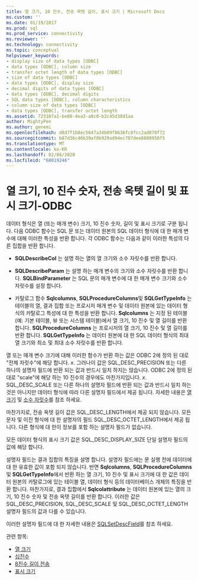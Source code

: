 ```yaml
---
title: 열 크기, 10 진수, 전송 옥텟 길이, 표시 크기 | Microsoft Docs
ms.custom: ''
ms.date: 01/19/2017
ms.prod: sql
ms.prod_service: connectivity
ms.reviewer: ''
ms.technology: connectivity
ms.topic: conceptual
helpviewer_keywords:
- display size of data types [ODBC]
- data types [ODBC], column size
- transfer octet length of data types [ODBC]
- size of data types [ODBC]
- data types [ODBC], display size
- decimal digits of data types [ODBC]
- data types [ODBC], decimal digits
- SQL data types [ODBC], column characteristics
- column size of data types [ODBC]
- data types [ODBC], transfer octet length
ms.assetid: 723107a1-be08-4ea3-a8c0-b2c45d38d1aa
author: MightyPen
ms.author: genemi
ms.openlocfilehash: d8d7f1b8ec5647a34b09f0636fc8fcc2ad070f72
ms.sourcegitcommit: b87d36c46b39af8b929ad94ec707dee8800950f5
ms.translationtype: MT
ms.contentlocale: ko-KR
ms.lasthandoff: 02/08/2020
ms.locfileid: "68019246"
---
```

# <a name="column-size-decimal-digits-transfer-octet-length-and-display-size---odbc"></a>열 크기, 10 진수 숫자, 전송 옥텟 길이 및 표시 크기-ODBC
데이터 형식은 열 (또는 매개 변수) 크기, 10 진수 숫자, 길이 및 표시 크기로 구분 됩니다. 다음 ODBC 함수는 SQL 문 또는 데이터 원본의 SQL 데이터 형식에 대 한 매개 변수에 대해 이러한 특성을 반환 합니다. 각 ODBC 함수는 다음과 같이 이러한 특성의 다른 집합을 반환 합니다.  
  
-   **SQLDescribeCol** 는 설명 하는 열의 열 크기와 소수 자릿수를 반환 합니다.  
  
-   **SQLDescribeParam** 는 설명 하는 매개 변수의 크기와 소수 자릿수를 반환 합니다. **SQLBindParameter** 는 SQL 문의 매개 변수에 대 한 매개 변수 크기와 소수 자릿수를 설정 합니다.  
  
-   카탈로그 함수 **Sqlcolumns**, **SQLProcedureColumns**및 **SQLGetTypeInfo** 는 테이블의 열, 결과 집합 또는 프로시저 매개 변수 및 데이터 원본에 있는 데이터 형식의 카탈로그 특성에 대 한 특성을 반환 합니다. **Sqlcolumns** 는 지정 된 테이블 (예: 기본 테이블, 뷰 또는 시스템 테이블)에서 열 크기, 10 진수 및 열 길이를 반환 합니다. **SQLProcedureColumns** 는 프로시저의 열 크기, 10 진수 및 열 길이를 반환 합니다. **SQLGetTypeInfo** 는 데이터 원본에 대 한 SQL 데이터 형식의 최대 열 크기와 최소 및 최대 소수 자릿수를 반환 합니다.  
  
 열 또는 매개 변수 크기에 대해 이러한 함수가 반환 하는 값은 ODBC 2에 정의 된 대로 "전체 자릿수"에 해당 합니다. *x*. 그러나이 값은 SQL_DESC_PRECISION 또는 다른 하나의 설명자 필드에 반환 되는 값과 반드시 일치 하지는 않습니다. ODBC 2에 정의 된 대로 "scale"에 해당 하는 10 진수의 경우에도 마찬가지입니다. *x*. SQL_DESC_SCALE 또는 다른 하나의 설명자 필드에 반환 되는 값과 반드시 일치 하는 것은 아니지만 데이터 형식에 따라 다른 설명자 필드에서 제공 됩니다. 자세한 내용은 [열 크기](../../../odbc/reference/appendixes/column-size.md) 및 [소수 자릿수](../../../odbc/reference/appendixes/decimal-digits.md)를 참조 하세요.  
  
 마찬가지로, 전송 옥텟 길이 값은 SQL_DESC_LENGTH에서 제공 되지 않습니다. 모든 문자 및 이진 형식에 대 한 설명자의 필드 SQL_DESC_OCTET_LENGTH에서 제공 됩니다. 다른 형식에 대 한이 정보를 포함 하는 설명자 필드가 없습니다.  
  
 모든 데이터 형식의 표시 크기 값은 SQL_DESC_DISPLAY_SIZE 단일 설명자 필드의 값에 해당 합니다.  
  
 설명자 필드는 결과 집합의 특징을 설명 합니다. 설명자 필드에는 문 실행 전에 데이터에 대 한 유효한 값이 포함 되지 않습니다. 반면 **Sqlcolumns**, **SQLProcedureColumns**및 **SQLGetTypeInfo**에서 반환 하는 열 크기, 10 진수 및 표시 크기에 대 한 값은 데이터 원본의 카탈로그에 있는 테이블 열, 데이터 형식 등의 데이터베이스 개체의 특징을 반환 합니다. 마찬가지로, 결과 집합에서 **Sqlcolattribute** 는 데이터 원본에 있는 열의 크기, 10 진수 숫자 및 전송 옥텟 길이를 반환 합니다. 이러한 값은 SQL_DESC_PRECISION, SQL_DESC_SCALE 및 SQL_DESC_OCTET_LENGTH 설명자 필드의 값과 다를 수 있습니다.  
  
 이러한 설명자 필드에 대 한 자세한 내용은 [SQLSetDescField](../../../odbc/reference/syntax/sqlsetdescfield-function.md)를 참조 하세요.  
  
 관련 항목:  
  
-   [열 크기](../../../odbc/reference/appendixes/column-size.md)  
-   [십진수](../../../odbc/reference/appendixes/decimal-digits.md)  
-   [8진수 길이 전송](../../../odbc/reference/appendixes/transfer-octet-length.md)  
-   [표시 크기](../../../odbc/reference/appendixes/display-size.md)
